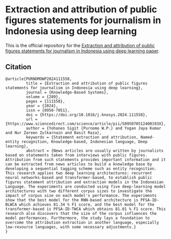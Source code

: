 # Extraction and attribution of public figures statements for journalism in Indonesia using deep learning

This is the official repository for the [Extraction and attribution of public figures statements for journalism in Indonesia using deep learning paper](https://doi.org/10.1016/j.knosys.2024.111558).

## Citation
```
@article{PURNOMOWP2024111558,
		 title = {Extraction and attribution of public figures statements for journalism in Indonesia using deep learning},
		 journal = {Knowledge-Based Systems},
		 volume = {289},
		 pages = {111558},
		 year = {2024},
		 issn = {0950-7051},
		 doi = {https://doi.org/10.1016/j.knosys.2024.111558},
		 url = {https://www.sciencedirect.com/science/article/pii/S095070512400193X},
		 author = {Yohanes Sigit {Purnomo W.P.} and Yogan Jaya Kumar and Nur Zareen Zulkarnain and Basit Raza},
		 keywords = {Statement extraction and attribution, Named-entity recognition, Knowledge-based, Indonesian language, Deep learning},
		 abstract = {News articles are usually written by journalists based on statements taken from interviews with public figures. Attribution from such statements provides important information and it can be extracted from news articles to build a knowledge base by developing a sequential tagging scheme such as entity recognition. This research applies two deep learning architectures: recurrent neural networks-based and transformer-based, to establish public figures statement attribution and extraction models in the Indonesian Language. The experiments are conducted using five deep-learning model architectures with two different corpus sizes to investigate the impact of corpus size on each model's performance. The experiments show that the best model for the RNN-based architecture is PFSA-ID-BLWCA which achieves 81.34 % F1 score, and the best model for the transformer-based is PFSA-ID-TWCA which obtains 81.01 % F1 score. This research also discovers that the size of the corpus influences the model performances. Furthermore, the study lays a foundation to overcome the attribution extraction in another language, especially low-resource languages, with some necessary adjustments.}
}
```